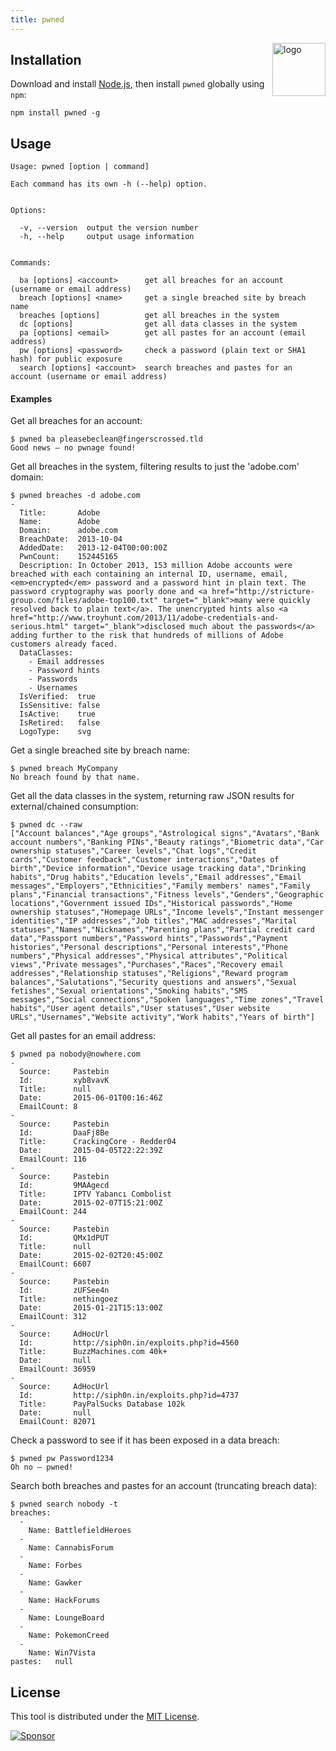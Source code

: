 ```yaml
---
title: pwned
---
```


<a href="https://wkovacs64.github.io/pwned">
  <img
    alt="logo"
    title="logo"
    src="https://wkovacs64.github.io/pwned/logo.png"
    align="right"
    width="85"
  />
</a>

## Installation

Download and install [Node.js][nodejs], then install `pwned` globally using
`npm`:

```shell
npm install pwned -g
```

## Usage

```
Usage: pwned [option | command]

Each command has its own -h (--help) option.


Options:

  -v, --version  output the version number
  -h, --help     output usage information


Commands:

  ba [options] <account>      get all breaches for an account (username or email address)
  breach [options] <name>     get a single breached site by breach name
  breaches [options]          get all breaches in the system
  dc [options]                get all data classes in the system
  pa [options] <email>        get all pastes for an account (email address)
  pw [options] <password>     check a password (plain text or SHA1 hash) for public exposure
  search [options] <account>  search breaches and pastes for an account (username or email address)
```

#### Examples

Get all breaches for an account:
```
$ pwned ba pleasebeclean@fingerscrossed.tld
Good news — no pwnage found!
```

Get all breaches in the system, filtering results to just the 'adobe.com' domain:
```
$ pwned breaches -d adobe.com
-
  Title:       Adobe
  Name:        Adobe
  Domain:      adobe.com
  BreachDate:  2013-10-04
  AddedDate:   2013-12-04T00:00:00Z
  PwnCount:    152445165
  Description: In October 2013, 153 million Adobe accounts were breached with each containing an internal ID, username, email, <em>encrypted</em> password and a password hint in plain text. The password cryptography was poorly done and <a href="http://stricture-group.com/files/adobe-top100.txt" target="_blank">many were quickly resolved back to plain text</a>. The unencrypted hints also <a href="http://www.troyhunt.com/2013/11/adobe-credentials-and-serious.html" target="_blank">disclosed much about the passwords</a> adding further to the risk that hundreds of millions of Adobe customers already faced.
  DataClasses:
    - Email addresses
    - Password hints
    - Passwords
    - Usernames
  IsVerified:  true
  IsSensitive: false
  IsActive:    true
  IsRetired:   false
  LogoType:    svg
```

Get a single breached site by breach name:
```
$ pwned breach MyCompany
No breach found by that name.
```

Get all the data classes in the system, returning raw JSON results for external/chained consumption:
```
$ pwned dc --raw
["Account balances","Age groups","Astrological signs","Avatars","Bank account numbers","Banking PINs","Beauty ratings","Biometric data","Car ownership statuses","Career levels","Chat logs","Credit cards","Customer feedback","Customer interactions","Dates of birth","Device information","Device usage tracking data","Drinking habits","Drug habits","Education levels","Email addresses","Email messages","Employers","Ethnicities","Family members' names","Family plans","Financial transactions","Fitness levels","Genders","Geographic locations","Government issued IDs","Historical passwords","Home ownership statuses","Homepage URLs","Income levels","Instant messenger identities","IP addresses","Job titles","MAC addresses","Marital statuses","Names","Nicknames","Parenting plans","Partial credit card data","Passport numbers","Password hints","Passwords","Payment histories","Personal descriptions","Personal interests","Phone numbers","Physical addresses","Physical attributes","Political views","Private messages","Purchases","Races","Recovery email addresses","Relationship statuses","Religions","Reward program balances","Salutations","Security questions and answers","Sexual fetishes","Sexual orientations","Smoking habits","SMS messages","Social connections","Spoken languages","Time zones","Travel habits","User agent details","User statuses","User website URLs","Usernames","Website activity","Work habits","Years of birth"]
```

Get all pastes for an email address:
```
$ pwned pa nobody@nowhere.com
-
  Source:     Pastebin
  Id:         xyb8vavK
  Title:      null
  Date:       2015-06-01T00:16:46Z
  EmailCount: 8
-
  Source:     Pastebin
  Id:         DaaFj8Be
  Title:      CrackingCore - Redder04
  Date:       2015-04-05T22:22:39Z
  EmailCount: 116
-
  Source:     Pastebin
  Id:         9MAAgecd
  Title:      IPTV Yabancı Combolist
  Date:       2015-02-07T15:21:00Z
  EmailCount: 244
-
  Source:     Pastebin
  Id:         QMx1dPUT
  Title:      null
  Date:       2015-02-02T20:45:00Z
  EmailCount: 6607
-
  Source:     Pastebin
  Id:         zUFSee4n
  Title:      nethingoez
  Date:       2015-01-21T15:13:00Z
  EmailCount: 312
-
  Source:     AdHocUrl
  Id:         http://siph0n.in/exploits.php?id=4560
  Title:      BuzzMachines.com 40k+
  Date:       null
  EmailCount: 36959
-
  Source:     AdHocUrl
  Id:         http://siph0n.in/exploits.php?id=4737
  Title:      PayPalSucks Database 102k
  Date:       null
  EmailCount: 82071
```

Check a password to see if it has been exposed in a data breach:
```
$ pwned pw Password1234
Oh no — pwned!
```

Search both breaches and pastes for an account (truncating breach data):
```
$ pwned search nobody -t
breaches:
  -
    Name: BattlefieldHeroes
  -
    Name: CannabisForum
  -
    Name: Forbes
  -
    Name: Gawker
  -
    Name: HackForums
  -
    Name: LoungeBoard
  -
    Name: PokemonCreed
  -
    Name: Win7Vista
pastes:   null
```

## License

This tool is distributed under the [MIT License][license].

[![Sponsor][sponsor-image]][sponsor-link]

[nodejs]: https://nodejs.org/en/download/
[license]: https://github.com/wKovacs64/pwned/tree/master/LICENSE.txt
[sponsor-image]: https://app.codesponsor.io/embed/1Z34ZozRAhWZ8QKV42A2yt3r/wKovacs64/pwned.svg
[sponsor-link]: https://app.codesponsor.io/link/1Z34ZozRAhWZ8QKV42A2yt3r/wKovacs64/pwned
